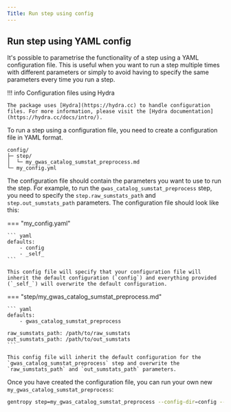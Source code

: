 ```yaml
---
Title: Run step using config
---
```


## Run step using YAML config

It's possible to parametrise the functionality of a step using a YAML configuration file. This is useful when you want to run a step multiple times with different parameters or simply to avoid having to specify the same parameters every time you run a step.

!!! info Configuration files using Hydra

    The package uses [Hydra](https://hydra.cc) to handle configuration files. For more information, please visit the [Hydra documentation](https://hydra.cc/docs/intro/).

To run a step using a configuration file, you need to create a configuration file in YAML format.

```{ .sh .no-copy }
config/
├─ step/
│  └─ my_gwas_catalog_sumstat_preprocess.md
└─ my_config.yml
```

The configuration file should contain the parameters you want to use to run the step. For example, to run the `gwas_catalog_sumstat_preprocess` step, you need to specify the `step.raw_sumstats_path` and `step.out_sumstats_path` parameters. The configuration file should look like this:

=== "my_config.yaml"

    ``` yaml
    defaults:
        - config
        - _self_
    ```

    This config file will specify that your configuration file will inherit the default configuration (`config`) and everything provided (`_self_`) will overwrite the default configuration.

=== "step/my_gwas_catalog_sumstat_preprocess.md"

    ``` yaml
    defaults:
        - gwas_catalog_sumstat_preprocess

    raw_sumstats_path: /path/to/raw_sumstats
    out_sumstats_path: /path/to/out_sumstats
    ```

    This config file will inherit the default configuration for the `gwas_catalog_sumstat_preprocess` step and overwrite the `raw_sumstats_path` and `out_sumstats_path` parameters.

Once you have created the configuration file, you can run your own new `my_gwas_catalog_sumstat_preprocess`:

```bash
gentropy step=my_gwas_catalog_sumstat_preprocess --config-dir=config --config-name=my_config
```
